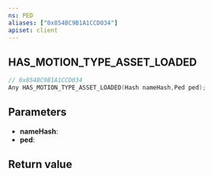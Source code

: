 ```yaml
---
ns: PED
aliases: ["0x854BC9B1A1CCD034"]
apiset: client
---
```

## HAS_MOTION_TYPE_ASSET_LOADED

```c
// 0x854BC9B1A1CCD034
Any HAS_MOTION_TYPE_ASSET_LOADED(Hash nameHash,Ped ped);
```


## Parameters
* **nameHash**:
* **ped**:

## Return value

